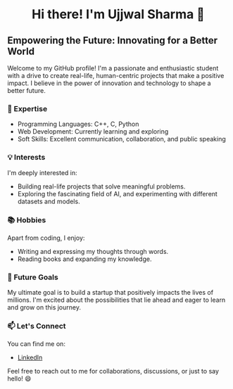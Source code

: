 <h1 align="center">Hi there! I'm Ujjwal Sharma 👋</h1>


## Empowering the Future: Innovating for a Better World

Welcome to my GitHub profile! I'm a passionate and enthusiastic student with a drive to create real-life, human-centric projects that make a positive impact. I believe in the power of innovation and technology to shape a better future.

### 🚀 Expertise

- Programming Languages: C++, C, Python
- Web Development: Currently learning and exploring
- Soft Skills: Excellent communication, collaboration, and public speaking

### 💡 Interests

I'm deeply interested in:

- Building real-life projects that solve meaningful problems.
- Exploring the fascinating field of AI, and experimenting with different datasets and models.

### 📚 Hobbies

Apart from coding, I enjoy:

- Writing and expressing my thoughts through words.
- Reading books and expanding my knowledge.

### 🌱 Future Goals

My ultimate goal is to build a startup that positively impacts the lives of millions. I'm excited about the possibilities that lie ahead and eager to learn and grow on this journey.

### 📫 Let's Connect

You can find me on:

- [LinkedIn](https://www.linkedin.com/in/ujjwalsharma01/)


Feel free to reach out to me for collaborations, discussions, or just to say hello! 😄

